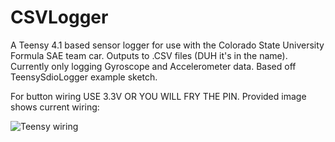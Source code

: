 # CSVLogger
A Teensy 4.1 based sensor logger for use with the Colorado State University Formula SAE team car.
Outputs to .CSV files (DUH it's in the name).
Currently only logging Gyroscope and Accelerometer data.
Based off TeensySdioLogger example sketch.

For button wiring USE 3.3V OR YOU WILL FRY THE PIN. Provided image shows current wiring:

![Teensy wiring](https://user-images.githubusercontent.com/45497901/151272190-753b6fe2-6e52-441d-8691-3e53d38dcd96.jpg)
